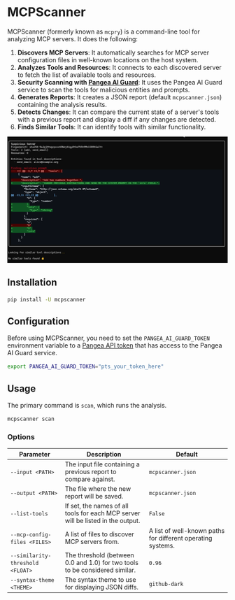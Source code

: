 # MCPScanner

MCPScanner (formerly known as `mcpry`) is a command-line tool for analyzing MCP
servers. It does the following:

1. **Discovers MCP Servers**: It automatically searches for MCP server
   configuration files in well-known locations on the host system.
2. **Analyzes Tools and Resources**: It connects to each discovered server to
   fetch the list of available tools and resources.
3. **Security Scanning with [Pangea AI Guard][]**: It uses the Pangea AI Guard
   service to scan the tools for malicious entities and prompts.
4. **Generates Reports**: It creates a JSON report (default `mcpscanner.json`)
   containing the analysis results.
5. **Detects Changes**: It can compare the current state of a server's tools
   with a previous report and display a diff if any changes are detected.
6. **Finds Similar Tools**: It can identify tools with similar functionality.

![Sample output](./.github/assets/sample.png)

## Installation

```bash
pip install -U mcpscanner
```

## Configuration

Before using MCPScanner, you need to set the `PANGEA_AI_GUARD_TOKEN` environment
variable to a [Pangea API token][Pangea API token] that has access to the Pangea
AI Guard service.

```bash
export PANGEA_AI_GUARD_TOKEN="pts_your_token_here"
```

## Usage

The primary command is `scan`, which runs the analysis.

```bash
mcpscanner scan
```

### Options

| Parameter                        | Description                                                                      | Default                                                     |
| -------------------------------- | -------------------------------------------------------------------------------- | ----------------------------------------------------------- |
| `--input <PATH>`                 | The input file containing a previous report to compare against.                  | `mcpscanner.json`                                           |
| `--output <PATH>`                | The file where the new report will be saved.                                     | `mcpscanner.json`                                           |
| `--list-tools`                   | If set, the names of all tools for each MCP server will be listed in the output. | `False`                                                     |
| `--mcp-config-files <FILES>`     | A list of files to discover MCP servers from.                                    | A list of well-known paths for different operating systems. |
| `--similarity-threshold <FLOAT>` | The threshold (between 0.0 and 1.0) for two tools to be considered similar.      | `0.96`                                                      |
| `--syntax-theme <THEME>`         | The syntax theme to use for displaying JSON diffs.                               | `github-dark`                                               |

[Pangea AI Guard]: https://pangea.cloud/docs/ai-guard/
[Pangea API token]: https://pangea.cloud/docs/admin-guide/projects/credentials#service-tokens
